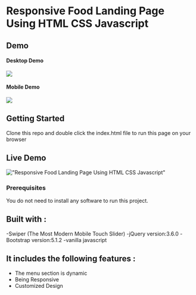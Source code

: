 # Responsive Food Landing Page Using HTML CSS Javascript

## Demo

#### Desktop Demo
![](desktop.gif)

#### Mobile Demo
![](mobile.gif)

## Getting Started
Clone this repo and double click the index.html file to run this page on your browser

## Live Demo 
!["Responsive Food Landing Page Using HTML CSS Javascript"](https://zarfood.netlify.app/)


### Prerequisites
You do not need to install any software to run this project.

## Built with :
-Swiper (The Most Modern Mobile Touch Slider)
-jQuery version:3.6.0
-Bootstrap version:5.1.2
-vanilla javascript

## It includes the following features :
* The menu section is dynamic
* Being Responsive 
* Customized Design


